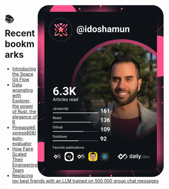 <a href="https://app.daily.dev/idoshamun"><img src="https://raw.githubusercontent.com/idoshamun/idoshamun/devcard/devcard.svg" align='right' width="400" alt="Ido Shamun's Dev Card"/></a>

# 📚 Recent bookmarks
<!-- BOOKMARKS:START -->
- [Introducing the Space Git Flow](https://app.daily.dev/posts/uJCkI3rNO?utm_source=rss&utm_medium=bookmarks&utm_campaign=28849d86070e4c099c877ab6837c61f0)
- [Data wrangling with Explorer, the power of Rust, the elegance of R](https://app.daily.dev/posts/IDoJgAiJ4?utm_source=rss&utm_medium=bookmarks&utm_campaign=28849d86070e4c099c877ab6837c61f0)
- [PineappleExpress808/auto-evaluator](https://app.daily.dev/posts/yEDs4aVmf?utm_source=rss&utm_medium=bookmarks&utm_campaign=28849d86070e4c099c877ab6837c61f0)
- [How Faire Scaled Their Engineering Team](https://app.daily.dev/posts/9FydJ7Os2?utm_source=rss&utm_medium=bookmarks&utm_campaign=28849d86070e4c099c877ab6837c61f0)
- [Replacing my best friends with an LLM trained on 500,000 group chat messages](https://app.daily.dev/posts/0z3CAGQu0?utm_source=rss&utm_medium=bookmarks&utm_campaign=28849d86070e4c099c877ab6837c61f0)
<!-- BOOKMARKS:END -->
